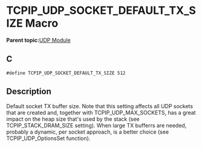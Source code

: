 # TCPIP\_UDP\_SOCKET\_DEFAULT\_TX\_SIZE Macro

**Parent topic:**[UDP Module](GUID-D2D8E9C8-0778-41E2-8F0B-194954B92250.md)

## C

```
#define TCPIP_UDP_SOCKET_DEFAULT_TX_SIZE 512 
```

## Description

Default socket TX buffer size. Note that this setting affects all UDP sockets that are created and, together with TCPIP\_UDP\_MAX\_SOCKETS, has a great impact on the heap size that's used by the stack \(see TCPIP\_STACK\_DRAM\_SIZE setting\). When large TX bufferrs are needed, probably a dynamic, per socket approach, is a better choice \(see TCPIP\_UDP\_OptionsSet function\).


